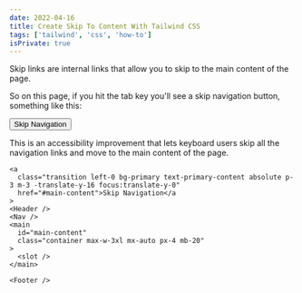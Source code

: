 ```yaml
---
date: 2022-04-16
title: Create Skip To Content With Tailwind CSS
tags: ['tailwind', 'css', 'how-to']
isPrivate: true
---
```


Skip links are internal links that allow you to skip to the main
content of the page.

So on this page, if you hit the tab key you'll see a skip navigation
button, something like this:

<div class="flex justify-center">
  <button class="btn p-3 bg-primary text-primary-content hover:text-primary-focus">
    Skip Navigation 
  </button>
</div>

This is an accessibility improvement that lets keyboard users skip all
the navigation links and move to the main content of the page.

```svelte
<a
  class="transition left-0 bg-primary text-primary-content absolute p-3 m-3 -translate-y-16 focus:translate-y-0"
  href="#main-content">Skip Navigation</a
>
<Header />
<Nav />
<main
  id="main-content"
  class="container max-w-3xl mx-auto px-4 mb-20"
>
  <slot />
</main>

<Footer />
```
